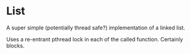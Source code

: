 # List
A super simple (potentially thread safe?) implementation of a linked list.

Uses a re-entrant pthread lock in each of the called function. Certainly blocks.
